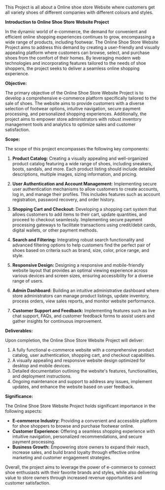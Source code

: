 This Project is all about a Online shoe store Website where customers get all variety shoes of different companies with different colours and styles.

**Introduction to Online Shoe Store Website Project**

In the dynamic world of e-commerce, the demand for convenient and efficient online shopping experiences continues to grow, encompassing a wide range of products, including footwear. The Online Shoe Store Website Project aims to address this demand by creating a user-friendly and visually appealing platform where customers can browse, select, and purchase shoes from the comfort of their homes. By leveraging modern web technologies and incorporating features tailored to the needs of shoe shoppers, the project seeks to deliver a seamless online shopping experience.

**Objective:**

The primary objective of the Online Shoe Store Website Project is to develop a comprehensive e-commerce platform specifically tailored to the sale of shoes. The website aims to provide customers with a diverse selection of footwear options, intuitive navigation, secure payment processing, and personalized shopping experiences. Additionally, the project aims to empower store administrators with robust inventory management tools and analytics to optimize sales and customer satisfaction.

**Scope:**

The scope of this project encompasses the following key components:

1. **Product Catalog:** Creating a visually appealing and well-organized product catalog featuring a wide range of shoes, including sneakers, boots, sandals, and more. Each product listing should include detailed descriptions, multiple images, sizing information, and pricing.

2. **User Authentication and Account Management:** Implementing secure user authentication mechanisms to allow customers to create accounts, log in, and manage their profiles. This includes features such as account registration, password recovery, and order history.

3. **Shopping Cart and Checkout:** Developing a shopping cart system that allows customers to add items to their cart, update quantities, and proceed to checkout seamlessly. Implementing secure payment processing gateways to facilitate transactions using credit/debit cards, digital wallets, or other payment methods.

4. **Search and Filtering:** Integrating robust search functionality and advanced filtering options to help customers find the perfect pair of shoes based on criteria such as brand, size, color, price range, and style.

5. **Responsive Design:** Designing a responsive and mobile-friendly website layout that provides an optimal viewing experience across various devices and screen sizes, ensuring accessibility for a diverse range of users.

6. **Admin Dashboard:** Building an intuitive administrative dashboard where store administrators can manage product listings, update inventory, process orders, view sales reports, and monitor website performance.

7. **Customer Support and Feedback:** Implementing features such as live chat support, FAQs, and customer feedback forms to assist users and gather insights for continuous improvement.

**Deliverables:**

Upon completion, the Online Shoe Store Website Project will deliver:

1. A fully functional e-commerce website with a comprehensive product catalog, user authentication, shopping cart, and checkout capabilities.
2. A visually appealing and responsive website design optimized for desktop and mobile devices.
3. Detailed documentation outlining the website's features, functionalities, and deployment instructions.
4. Ongoing maintenance and support to address any issues, implement updates, and enhance the website based on user feedback.

**Significance:**

The Online Shoe Store Website Project holds significant importance in the following aspects:

- **E-commerce Industry:** Providing a convenient and accessible platform for shoe shoppers to browse and purchase footwear online.
- **Customer Experience:** Offering a seamless shopping experience with intuitive navigation, personalized recommendations, and secure payment processing.
- **Business Growth:** Empowering store owners to expand their reach, increase sales, and build brand loyalty through effective online marketing and customer engagement strategies.

Overall, the project aims to leverage the power of e-commerce to connect shoe enthusiasts with their favorite brands and styles, while also delivering value to store owners through increased revenue opportunities and customer satisfaction.
